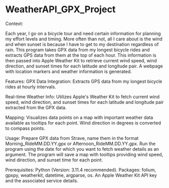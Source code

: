 # WeatherAPI_GPX_Project

Context:

Each year, I go on a bicycle tour and need certain information for planning my effort levels and timing. More often than not, all I care about is the wind and when sunset is because I have to get to my destination regardless of rain. This program takes GPX data from my longest bicycle rides and extracts GPS data from them at the top of each hour. This information is then passed into Apple Weather Kit to retrieve current wind speed, wind direction, and sunset times for each latitude and longitude pair. A webpage with location markers and weather information is generated. 


Features:
GPX Data Integration: Extracts GPS data from my longest bicycle rides at hourly intervals.

Real-time Weather Info: Utilizes Apple's Weather Kit to fetch current wind speed, wind direction, and sunset times for each latitude and longitude pair extracted from the GPX data. 

Mapping: Visualizes data points on a map with important weather data available as tooltips for each point. Wind direction in degrees is converted to compass points. 

Usage:
Prepare GPX data from Strave, name them in the format Morning_RideMM.DD.YY.gpx or Afternoon_RideMM.DD.YY.gpx.
Run the program using the date for which you want to fetch weather details as an argument.
The program will save a map with tooltips providing wind speed, wind direction, and sunset time for each point.

Prerequisites:
Python (Version: 3.11.4 recommended).
Packages: folium, gpxpy, weatherkit, datetime, argparse, os.
An Apple Weather Kit API key and the associated service details.
